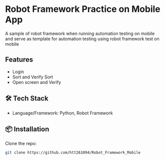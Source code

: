 # Robot Framework Practice on Mobile App

A sample of robot framework when running automation testing on mobile and serve as template for automation testing using robot framework test on mobile

## Features

- Login
- Sort and Verify Sort
- Open screen and Verify

## 🛠️ Tech Stack

- Language/Framework: Python, Robot Framework

## 📦 Installation

Clone the repo:

```bash
git clone https://github.com/htt261094/Robot_Framework_Mobile

